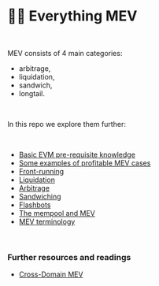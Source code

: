 # 🏴‍☠️ Everything MEV 

<br>

MEV consists of 4 main categories: 

* arbitrage, 
* liquidation, 
* sandwich,  
* longtail.

<br>

In this repo we explore them further:

<br>


* [Basic EVM pre-requisite knowledge](https://github.com/bt3gl-labs/Blockchains-AMMs-and-MEV/blob/main/MEV/EVM_pre-requisite_knowledge.md)
* [Some examples of profitable MEV cases](https://github.com/bt3gl-labs/Blockchains-AMMs-and-MEV/blob/main/MEV/MEV_in_action.md)
* [Front-running](https://github.com/bt3gl-labs/Blockchains-AMMs-and-MEV/blob/main/MEV/frontrunning-notes.md)
* [Liquidation](https://github.com/bt3gl-labs/Blockchains-AMMs-and-MEV/blob/main/MEV/liquidations-notes.md)
* [Arbitrage](https://github.com/bt3gl-labs/Blockchains-AMMs-and-MEV/blob/main/MEV/arbitrage-notes.md)
* [Sandwiching](https://github.com/bt3gl-labs/Blockchains-AMMs-and-MEV/blob/main/MEV/sandwich-tranding-notes.md)
* [Flashbots](https://github.com/bt3gl-labs/Blockchains-AMMs-and-MEV/blob/main/MEV/flashbots.md)
* [The mempool and MEV](https://github.com/bt3gl-labs/Blockchains-AMMs-and-MEV/blob/main/MEV/the_mempool_and_mev.md)
* [MEV terminology](https://github.com/bt3gl-labs/Blockchains-AMMs-and-MEV/blob/main/MEV/terminology.md)



<br>

### Further resources and readings

* [Cross-Domain MEV](https://arxiv.org/abs/2112.01472)
